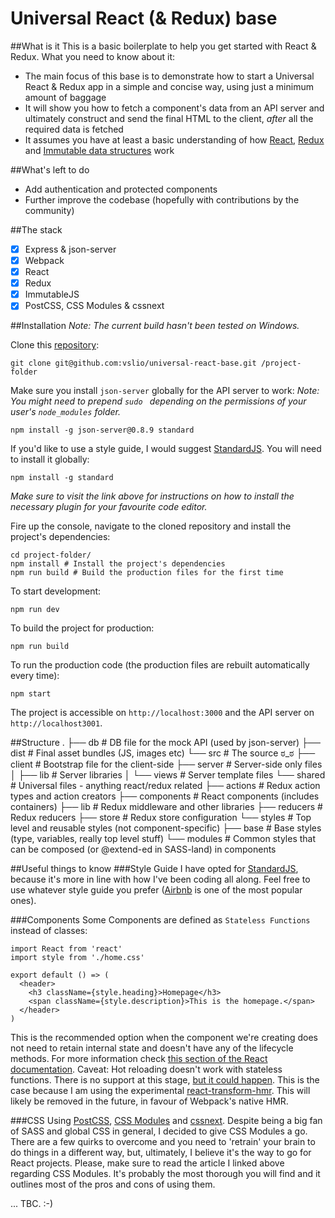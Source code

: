 # Universal React (& Redux) base

##What is it
This is a basic boilerplate to help you get started with React & Redux. What you need to know about it:
- The main focus of this base is to demonstrate how to start a Universal React & Redux app in a simple and concise way, using just a minimum amount of baggage
- It will show you how to fetch a component's data from an API server and ultimately construct and send the final HTML to the client, *after* all the required data is fetched
- It assumes you have at least a basic understanding of how [React](https://facebook.github.io/react/docs/tutorial.html), [Redux](https://egghead.io/series/getting-started-with-redux) and [Immutable data structures](http://facebook.github.io/immutable-js/) work

##What's left to do
- Add authentication and protected components
- Further improve the codebase (hopefully with contributions by the community)

##The stack
- [x] Express & json-server
- [x] Webpack
- [x] React
- [x] Redux
- [x] ImmutableJS
- [x] PostCSS, CSS Modules & cssnext

##Installation
*Note: The current build hasn't been tested on Windows.*

Clone this [repository](https://github.com/vslio/universal-react-base):
```
git clone git@github.com:vslio/universal-react-base.git /project-folder
```

Make sure you install `json-server` globally for the API server to work:
*Note: You might need to prepend `sudo ` depending on the permissions of your user's `node_modules` folder.*
```
npm install -g json-server@0.8.9 standard
```

If you'd like to use a style guide, I would suggest [StandardJS](https://github.com/feross/standard). You will need to install it globally:
```
npm install -g standard
```
*Make sure to visit the link above for instructions on how to install the necessary plugin for your favourite code editor.*

Fire up the console, navigate to the cloned repository and install the project's dependencies:
```
cd project-folder/
npm install # Install the project's dependencies
npm run build # Build the production files for the first time
```

To start development:
```
npm run dev
```

To build the project for production:
```
npm run build
```

To run the production code (the production files are rebuilt automatically every time):
```
npm start
```


The project is accessible on `http://localhost:3000` and the API server on `http://localhost3001`.

##Structure
    .
    ├── db                      # DB file for the mock API (used by json-server)
    ├── dist                    # Final asset bundles (JS, images etc)
    └── src                     # The source ಠ_ಠ
        ├── client              # Bootstrap file for the client-side
        ├── server              # Server-side only files
        │   ├── lib             # Server libraries
        │   └── views           # Server template files
        └── shared              # Universal files - anything react/redux related
            ├── actions         # Redux action types and action creators
            ├── components      # React components (includes containers)
            ├── lib             # Redux middleware and other libraries
            ├── reducers        # Redux reducers
            ├── store           # Redux store configuration
            └── styles          # Top level and reusable styles (not component-specific)
                ├── base        # Base styles (type, variables, really top level stuff)
                └── modules     # Common styles that can be composed (or @extend-ed in SASS-land) in components


##Useful things to know
###Style Guide
I have opted for [StandardJS](https://github.com/feross/standard), because it's more in line with how I've been coding all along. Feel free to use whatever style guide you prefer ([Airbnb](https://github.com/airbnb/javascript) is one of the most popular ones).

###Components
Some Components are defined as `Stateless Functions` instead of classes:
```
import React from 'react'
import style from './home.css'

export default () => (
  <header>
    <h3 className={style.heading}>Homepage</h3>
    <span className={style.description}>This is the homepage.</span>
  </header>
)
```
This is the recommended option when the component we're creating does not need to retain internal state and doesn't have any of the lifecycle methods. For more information check [this section of the React documentation](https://facebook.github.io/react/docs/reusable-components.html#stateless-functions).
Caveat: Hot reloading doesn't work with stateless functions. There is no support at this stage, [but it could happen](https://github.com/gaearon/babel-plugin-react-transform/issues/57). This is the case because I am using the experimental [react-transform-hmr](https://github.com/gaearon/react-transform-hmr). This will likely be removed in the future, in favour of Webpack's native HMR.

###CSS
Using [PostCSS](http://postcss.org), [CSS Modules](http://glenmaddern.com/articles/css-modules) and [cssnext](http://cssnext.io).
Despite being a big fan of SASS and global CSS in general, I decided to give CSS Modules a go. There are a few quirks to overcome and you need to 'retrain' your brain to do things in a different way, but, ultimately, I believe it's the way to go for React projects. Please, make sure to read the article I linked above regarding CSS Modules. It's probably the most thorough you will find and it outlines most of the pros and cons of using them.


... TBC. :-)
